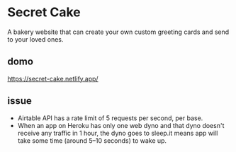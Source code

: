 # Secret Cake

A bakery website that can create your own custom greeting cards and send to your loved ones.

## domo 
https://secret-cake.netlify.app/

## issue
- Airtable API has a rate limit of 5 requests per second, per base.
- When an app on Heroku has only one web dyno and that dyno doesn't receive any traffic in 1 hour, the dyno goes to sleep.it means app will take some time (around 5–10 seconds) to wake up.
